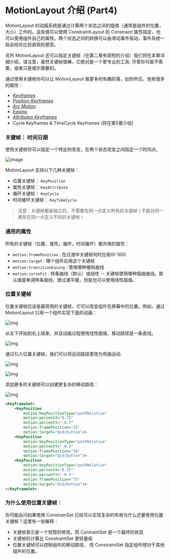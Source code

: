 # MotionLayout 介绍 (Part4)

MotionLayout 的动画系统是通过计算两个状态之间的插值（通常是组件的位置，大小）工作的。这些值可以使用 ConstraintLayout 的 Constraint 属性指定，也可以使用组件自己的属性。两个状态之间的转换可以由滑动事件驱动，事件系统一般会给你比较直观的感受。

另外 MotionLayout 还可以指定关键帧（在第二章有简短的介绍）我们将在本章详细介绍。请注意，虽然关键帧很棒，它绝对是一个更专业的工具; 尽管你可能不需要，或者只是偶尔需要的。

通过使用关键帧你可以让 MotionLayout  做更多的有趣的事，如你所见，他有很多的属性：

* [*Keyframes*](https://medium.com/p/6095b874d37#b4c1)
* [*Position Keyframes*](https://medium.com/p/6095b874d37#f83f)
* [*Arc Motion*](https://medium.com/p/6095b874d37#cba6)
* [*Easing*](https://medium.com/p/6095b874d37#cc03)
* [*Attributes Keyframes*](https://medium.com/p/6095b874d37#7574)
* Cycle Keyframes & TimeCycle Keyframes (将在第5章介绍)

### 关键帧： 时间日期

使用关键帧你可以指定一个特定的改变，在两个状态改变之间指定一个时间点。

![image](https://res.cloudinary.com/xiaolong/image/upload/v1558950161/img/1_PYOByy271vItozskVYc0SQ_ymxbqm.png)

MotionLayout 支持以下几种关键帧：

* 位置关键帧： `KeyPosition`
* 属性关键帧： `KeyAttribute`
* 循环关键帧： `KeyCycle`
* 时间循环关键帧： `KeyTimeCycle`

> 注意：关键帧都是独立的，不需要在同一点定义所有的关键帧 ( 不能对同一类型在同一点定义不同的关键帧 )

### 通用的属性

所有的关键帧（位置，属性，循环，时间循环）都共用的属性：

* `motion:framePosition` : 在过渡中关键帧何时应用(0-100)
* `motion:target` : 哪个组件应用这个关键帧
* `motion:transitionEasing` : 使用哪种缓和曲线
* `motion:curveFit` : 样条曲线（默认）或线性 -- 关键帧使用哪种插值曲线。默认值是单调样条曲线，使过渡平缓，但是也可以使用线性插值。

### 位置关键帧

位置关键帧应该是最常用的关键帧，它可以改变组件在屏幕中的位置。例如，通过 MotionLayout 只用一个组件实现下面的动画：

![img](https://res.cloudinary.com/xiaolong/image/upload/v1558950172/img/1_xwpXn3Fb5nIBC2M33etVGQ_v2hwfb.gif)

从左下开始到右上结束，并且动画过程使用线性插值，移动路径是一条直线。

![img](https://res.cloudinary.com/xiaolong/image/upload/v1558950617/img/1_99FK6pyGVTOTVxEfSGpeCg_ncyiqw.png)

通过引入位置关键帧，我们可以将运动路径更改为弯曲运动.

![img](https://res.cloudinary.com/xiaolong/image/upload/v1558950200/img/1_2xVlsmlMCmw2Og0QGolJOw_skvdlh.png)

![img](https://res.cloudinary.com/xiaolong/image/upload/v1558950209/img/1_WCfPiF_-LeP9_XSB6rxbPA_ehdyu9.gif)



添加更多的关键帧可以创建更复杂的移动路径：

![img](https://res.cloudinary.com/xiaolong/image/upload/v1558950220/img/1_Vz8gNx1AMzM780vBcLiygQ_bwuoco.gif)

```xml
<KeyFrameSet>
    <KeyPosition
        motion:keyPositionType="pathRelative"
        motion:percentX="0.75"
        motion:percentY="-0.3"
        motion:framePosition="25"
        motion:target="@id/button"/>
    <KeyPosition
        motion:keyPositionType="pathRelative"
        motion:percentY="-0.4"
        motion:framePosition="50"
        motion:target="@id/button"/>
    <KeyPosition
        motion:keyPositionType="pathRelative"
        motion:percentX="0.25"
        motion:percentY="-0.3"
        motion:framePosition="75"
        motion:target="@id/button"/>
</KeyFrameSet>
```

### 为什么使用位置关键帧：

你可能会问如果使用 ConstrainSet 已经可以实现复杂的布局为什么还要使用位置关键帧？这里有一些解释：

* 关键帧表示是一个短暂的修改，而 ContraintSet 是一个最终的状态
* 关键帧的计算比 ConstraintSet 更轻量级
* 位置关键帧可以控制组件的移动路径， 而 ConstraintSet 指定组件想对于其他组件的位置。